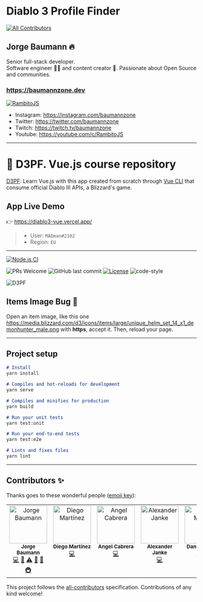 # Diablo 3 Profile Finder
<!-- ALL-CONTRIBUTORS-BADGE:START - Do not remove or modify this section -->
[![All Contributors](https://img.shields.io/badge/all_contributors-7-orange.svg?style=flat-square)](#contributors-)
<!-- ALL-CONTRIBUTORS-BADGE:END -->


## Jorge Baumann 🔥

Senior full-stack developer.  
Software engineer 👨‍💻 and content creator 🦄. Passionate about Open Source and communities.

### https://baumannzone.dev

[![RambitoJS](./assets/rambito.jpg)](https://youtube.com/c/RambitoJS)


- Instagram: https://instagram.com/baumannzone
- Twitter: https://twitter.com/baumannzone
- Twitch: https://twitch.tv/baumannzone
- Youtube: https://youtube.com/c/RambitoJS

---

# 👾 D3PF. Vue.js course repository

[D3PF](https://diablo3-vue.vercel.app/): Learn Vue.js with this app created from scratch through [Vue CLI](https://cli.vuejs.org/) that consume official Diablo III APIs, a Blizzard's game.

## App Live Demo
👉 https://diablo3-vue.vercel.app/

> - User: `MADman#2102`
> - Region: `EU`

---
[![Node.js CI](https://github.com/baumannzone/diablo3-vue-platzi/workflows/Node.js%20CI/badge.svg)](https://github.com/baumannzone/diablo3-vue-platzi/actions)

![PRs Welcome](https://img.shields.io/badge/PRs-welcome-brightgreen.svg)
![GitHub last commit](https://img.shields.io/github/last-commit/baumannzone/diablo3-vue-platzi)
[![License](https://img.shields.io/github/license/baumannzone/diablo3-vue-platzi?color=blue)](./LICENSE)
![code-style](https://img.shields.io/badge/code%20style-standard-yellow)

![D3PF](assets/main.png)

## Items Image Bug 🐛
Open an item image, like this one https://media.blizzard.com/d3/icons/items/large/unique_helm_set_14_x1_demonhunter_male.png with **https**, accept it. 
Then, reload your page.

---

## Project setup
```markdown
# Install
yarn install

# Compiles and hot-reloads for development
yarn serve

# Compiles and minifies for production
yarn build

# Run your unit tests
yarn test:unit

# Run your end-to-end tests
yarn test:e2e

# Lints and fixes files
yarn lint
```

---


## Contributors ✨

Thanks goes to these wonderful people ([emoji key](https://allcontributors.org/docs/en/emoji-key)):

<!-- ALL-CONTRIBUTORS-LIST:START - Do not remove or modify this section -->
<!-- prettier-ignore-start -->
<!-- markdownlint-disable -->
<table>
  <tbody>
    <tr>
      <td align="center" valign="top" width="14.28%"><a href="https://twitter.com/baumannzone"><img src="https://avatars0.githubusercontent.com/u/5422102?v=4?s=100" width="100px;" alt="Jorge Baumann"/><br /><sub><b>Jorge Baumann</b></sub></a><br /><a href="https://github.com/baumannzone/diablo3-vue-platzi/commits?author=baumannzone" title="Code">💻</a> <a href="#maintenance-baumannzone" title="Maintenance">🚧</a> <a href="https://github.com/baumannzone/diablo3-vue-platzi/commits?author=baumannzone" title="Tests">⚠️</a> <a href="#design-baumannzone" title="Design">🎨</a> <a href="https://github.com/baumannzone/diablo3-vue-platzi/commits?author=baumannzone" title="Documentation">📖</a> <a href="#infra-baumannzone" title="Infrastructure (Hosting, Build-Tools, etc)">🚇</a></td>
      <td align="center" valign="top" width="14.28%"><a href="https://github.com/ludmartinez"><img src="https://avatars1.githubusercontent.com/u/7889981?v=4?s=100" width="100px;" alt="Diego Martínez"/><br /><sub><b>Diego Martínez</b></sub></a><br /><a href="https://github.com/baumannzone/diablo3-vue-platzi/commits?author=ludmartinez" title="Code">💻</a></td>
      <td align="center" valign="top" width="14.28%"><a href="http://linkedin.com/in/angel-cabrera/"><img src="https://avatars1.githubusercontent.com/u/27207751?v=4?s=100" width="100px;" alt="Angel Cabrera"/><br /><sub><b>Angel Cabrera</b></sub></a><br /><a href="https://github.com/baumannzone/diablo3-vue-platzi/commits?author=AngelCabrera" title="Code">💻</a></td>
      <td align="center" valign="top" width="14.28%"><a href="https://github.com/alexanderjanke"><img src="https://avatars2.githubusercontent.com/u/33967771?v=4?s=100" width="100px;" alt="Alexander Janke"/><br /><sub><b>Alexander Janke</b></sub></a><br /><a href="https://github.com/baumannzone/diablo3-vue-platzi/commits?author=alexanderjanke" title="Code">💻</a></td>
      <td align="center" valign="top" width="14.28%"><a href="https://github.com/dmunoz-10"><img src="https://avatars1.githubusercontent.com/u/20992899?v=4?s=100" width="100px;" alt="Daniel Muñoz"/><br /><sub><b>Daniel Muñoz</b></sub></a><br /><a href="https://github.com/baumannzone/diablo3-vue-platzi/commits?author=dmunoz-10" title="Code">💻</a> <a href="#infra-dmunoz-10" title="Infrastructure (Hosting, Build-Tools, etc)">🚇</a></td>
      <td align="center" valign="top" width="14.28%"><a href="https://www.facebook.com/RetaxMaster/"><img src="https://avatars3.githubusercontent.com/u/48848312?v=4?s=100" width="100px;" alt="RetaxMaster"/><br /><sub><b>RetaxMaster</b></sub></a><br /><a href="https://github.com/baumannzone/diablo3-vue-platzi/commits?author=RetaxMaster" title="Code">💻</a></td>
      <td align="center" valign="top" width="14.28%"><a href="https://github.com/carlosmperilla"><img src="https://avatars.githubusercontent.com/u/105413945?v=4?s=100" width="100px;" alt="carlosmperilla"/><br /><sub><b>carlosmperilla</b></sub></a><br /><a href="https://github.com/baumannzone/diablo3-vue-platzi/commits?author=carlosmperilla" title="Code">💻</a></td>
    </tr>
  </tbody>
</table>

<!-- markdownlint-restore -->
<!-- prettier-ignore-end -->

<!-- ALL-CONTRIBUTORS-LIST:END -->

This project follows the [all-contributors](https://github.com/all-contributors/all-contributors) specification. Contributions of any kind welcome!
